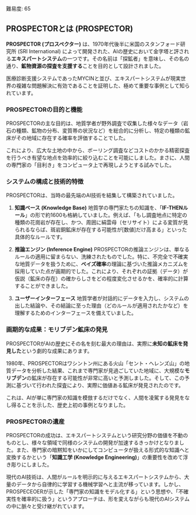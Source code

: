 難易度: 65

## PROSPECTORとは (PROSPECTOR)

**PROSPECTOR (プロスペクター)** は、1970年代後半に米国のスタンフォード研究所 (SRI International) によって開発された、AIの歴史において金字塔と評される**エキスパートシステム**の一つです。その名前は「探鉱者」を意味し、その名の通り、**鉱物資源の探査を支援する**ことを目的として設計されました。

医療診断支援システムであったMYCINと並び、エキスパートシステムが現実世界の複雑な問題解決に有効であることを証明した、極めて重要な事例として知られています。

### PROSPECTORの目的と機能

PROSPECTORの主な目的は、地質学者が野外調査で収集した様々なデータ（岩石の種類、鉱物の分布、変質帯の状況など）を総合的に分析し、特定の種類の鉱床がその地域に存在する確率を評価することでした。

これにより、広大な土地の中から、ボーリング調査などコストのかかる精密探査を行うべき有望な地点を効率的に絞り込むことを可能にしました。まさに、人間の専門家の「目利き」をコンピュータ上で再現しようとする試みでした。

### システムの構成と技術的特徴

PROSPECTORは、当時の最先端のAI技術を結集して構築されていました。

1.  **知識ベース (Knowledge Base)**
    地質学の専門家たちの知識を、「**IF-THENルール**」の形で約1600も格納していました。例えば、「もし調査地点に特定の種類の花崗岩が存在し、かつ、周囲に絹雲母（セリサイト）による変質が見られるならば、斑岩銅鉱床が存在する可能性が[数値]だけ高まる」といった具体的なルールです。

2.  **推論エンジン (Inference Engine)**
    PROSPECTORの推論エンジンは、単なるルールの適用に留まらない、洗練されたものでした。特に、不完全で不確実な地質データを扱うために、**ベイズ確率**の理論に基づいた推論メカニズムを採用していた点が画期的でした。これにより、それぞれの証拠（データ）が仮説（鉱床の存在）の確からしさをどの程度変化させるかを、確率的に計算することができました。

3.  **ユーザーインターフェース**
    地質学者が対話的にデータを入力し、システムの出した結論や、その結論に至った理由（どのルールが適用されたかなど）を理解するためのインターフェースを備えていました。

### 画期的な成果：モリブデン鉱床の発見

PROSPECTORがAIの歴史にその名を刻む最大の理由は、実際に**未知の鉱床を発見した**という劇的な成果にあります。

1980年、PROSPECTORはワシントン州にある火山「セント・ヘレンズ山」の地質データを分析した結果、これまで専門家が見過ごしていた地域に、大規模な**モリブデン**の鉱床が存在する可能性が非常に高いと予測しました。そして、この予測に基づいて行われた探査により、実際に価値ある鉱床が発見されたのです。

これは、AIが単に専門家の知識を模倣するだけでなく、人間を凌駕する発見をなし得ることを示した、歴史上初の事例となりました。

### PROSPECTORの遺産

PROSPECTORの成功は、エキスパートシステムという研究分野の価値を不動のものとし、様々な領域で同様のシステムの開発が加速するきっかけとなりました。また、専門家の暗黙知をいかにしてコンピュータが扱える形式的な知識へと変換するかという「**知識工学 (Knowledge Engineering)**」の重要性を改めて浮き彫りにしました。

現代のAI技術は、人間がルールを明示的に与えるエキスパートシステムから、大量のデータから自律的に学習する機械学習へと主流が移っています。しかし、PROSPECEOERが示した「専門家の知識をモデル化する」という思想や、「不確実性を確率的に扱う」というアプローチは、形を変えながらも現代のAIシステムの中に脈々と受け継がれています。